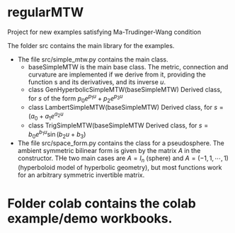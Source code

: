 # regularMTW
Project for new examples satisfying Ma-Trudinger-Wang condition

The folder src contains the main library for the examples.
* The file src/simple_mtw.py contains the main class.
  * baseSimpleMTW is the main base class. The metric, connection and curvature are implemented if we derive from it, providing the function s and its derivatives, and its inverse $u$.
  * class GenHyperbolicSimpleMTW(baseSimpleMTW) Derived class, for $s$ of the form $p_0e^{p_1u}+ p_2e^{p_3u}$
  * class LambertSimpleMTW(baseSimpleMTW) Derived class, for $s = (a_0+ a_1e^{a_2u}$
  * class TrigSimpleMTW(baseSimpleMTW Derived class, for $s = b_0e^{b_1u}\sin(b_2u+b_3)$
* The file src/space_form.py contains the class for a pseudosphere. The ambient symmetric bilinear form is given by the matrix $A$ in the constructor. THe two main cases are $A = I_n$ (sphere) and $A=(-1, 1,\cdots ,1)$ (hyperboloid model of hyperbolic geometry), but most functions work for an arbitrary symmetric invertible matrix.

# Folder colab contains the colab example/demo workbooks.
    
  
